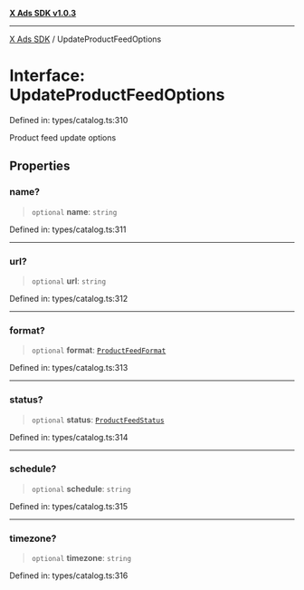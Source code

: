 [**X Ads SDK v1.0.3**](../README.md)

***

[X Ads SDK](../globals.md) / UpdateProductFeedOptions

# Interface: UpdateProductFeedOptions

Defined in: types/catalog.ts:310

Product feed update options

## Properties

### name?

> `optional` **name**: `string`

Defined in: types/catalog.ts:311

***

### url?

> `optional` **url**: `string`

Defined in: types/catalog.ts:312

***

### format?

> `optional` **format**: [`ProductFeedFormat`](../type-aliases/ProductFeedFormat.md)

Defined in: types/catalog.ts:313

***

### status?

> `optional` **status**: [`ProductFeedStatus`](../type-aliases/ProductFeedStatus.md)

Defined in: types/catalog.ts:314

***

### schedule?

> `optional` **schedule**: `string`

Defined in: types/catalog.ts:315

***

### timezone?

> `optional` **timezone**: `string`

Defined in: types/catalog.ts:316
